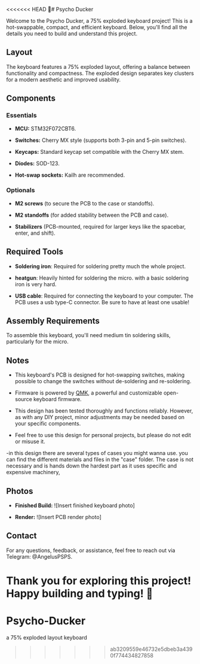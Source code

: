 <<<<<<< HEAD
# Psycho Ducker

Welcome to the Psycho Ducker, a 75% exploded keyboard project! This is a hot-swappable, compact, and efficient keyboard. Below, you'll find all the details you need to build and understand this project.

## Layout

The keyboard features a 75% exploded layout, offering a balance between functionality and compactness. The exploded design separates key clusters for a modern aesthetic and improved usability.

## Components

### Essentials

-   **MCU:** STM32F072CBT6.
    
-   **Switches:** Cherry MX style (supports both 3-pin and 5-pin switches).
    
-   **Keycaps:** Standard keycap set compatible with the Cherry MX stem.
    
-   **Diodes:** SOD-123.
    
-   **Hot-swap sockets:** Kailh are recommended.
    

### Optionals

-   **M2 screws** (to secure the PCB to the case or standoffs).
    
-   **M2 standoffs** (for added stability between the PCB and case).
    
-   **Stabilizers** (PCB-mounted, required for larger keys like the spacebar, enter, and shift).
    

## Required Tools

-   **Soldering iron**: Required for soldering pretty much the whole project.

- **heatgun**: Heavily hinted for soldering the micro. with a basic soldering iron is very hard.
    
-   **USB cable**: Required for connecting the keyboard to your computer. The PCB uses a usb type-C connector. Be sure to have at least one usable!
    

## Assembly Requirements

To assemble this keyboard, you'll need medium tin soldering skills, particularly for the micro.

## Notes

-   This keyboard's PCB is designed for hot-swapping switches, making possible to change the switches without de-soldering and re-soldering.
    
-   Firmware is powered by [QMK](https://qmk.fm/), a powerful and customizable open-source keyboard firmware.
    
-   This design has been tested thoroughly and functions reliably. However, as with any DIY project, minor adjustments may be needed based on your specific components.
    
-   Feel free to use this design for personal projects, but please do not edit or misuse it.
    
-in this design there are several types of cases you might wanna use. you can find the different materials and files in the "case" folder. The case is not necessary and is hands down the hardest part as it uses specific and expensive machinery, 


## Photos

-   **Finished Build:** ![Insert finished keyboard photo]
    
-   **Render:** ![Insert PCB render photo]
    

## Contact

For any questions, feedback, or assistance, feel free to reach out via Telegram: @AngelusPSPS.

Thank you for exploring this project! Happy building and typing!

=======
# Psycho-Ducker
a 75% exploded layout keyboard
>>>>>>> ab3209559e46732e5dbeb3a4390f774434827858
